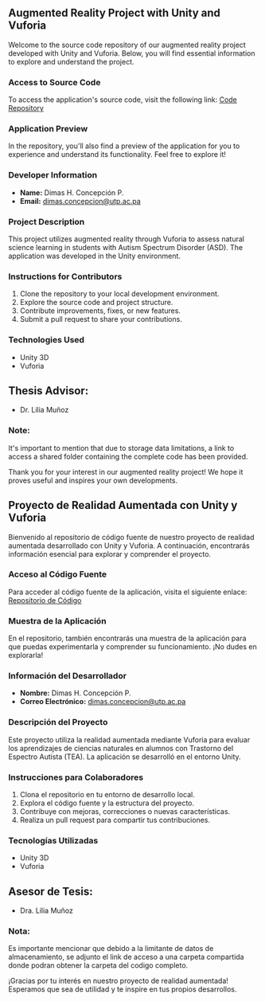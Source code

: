 ## Augmented Reality Project with Unity and Vuforia

Welcome to the source code repository of our augmented reality project developed with Unity and Vuforia. Below, you will find essential information to explore and understand the project.

### Access to Source Code
To access the application's source code, visit the following link:
[Code Repository](https://utpac-my.sharepoint.com/:f:/g/personal/dimas_concepcion_utp_ac_pa/EkdHDtB0LB1HtiQ-wel5YEsBLdYLsLZgpGiERqOfE5iWEw?e=BVqk4K)

### Application Preview
In the repository, you'll also find a preview of the application for you to experience and understand its functionality. Feel free to explore it!

### Developer Information
- **Name:** Dimas H. Concepción P.
- **Email:** dimas.concepcion@utp.ac.pa

### Project Description
This project utilizes augmented reality through Vuforia to assess natural science learning in students with Autism Spectrum Disorder (ASD). The application was developed in the Unity environment.

### Instructions for Contributors
1. Clone the repository to your local development environment.
2. Explore the source code and project structure.
3. Contribute improvements, fixes, or new features.
4. Submit a pull request to share your contributions.

### Technologies Used
- Unity 3D
- Vuforia

## Thesis Advisor:
- Dr. Lilia Muñoz

### Note: 
It's important to mention that due to storage data limitations, a link to access a shared folder containing the complete code has been provided.

Thank you for your interest in our augmented reality project! We hope it proves useful and inspires your own developments.





## Proyecto de Realidad Aumentada con Unity y Vuforia

Bienvenido al repositorio de código fuente de nuestro proyecto de realidad aumentada desarrollado con Unity y Vuforia. A continuación, encontrarás información esencial para explorar y comprender el proyecto.

### Acceso al Código Fuente
Para acceder al código fuente de la aplicación, visita el siguiente enlace:
[Repositorio de Código](https://utpac-my.sharepoint.com/:f:/g/personal/dimas_concepcion_utp_ac_pa/EkdHDtB0LB1HtiQ-wel5YEsBLdYLsLZgpGiERqOfE5iWEw?e=BVqk4K)

### Muestra de la Aplicación
En el repositorio, también encontrarás una muestra de la aplicación para que puedas experimentarla y comprender su funcionamiento. ¡No dudes en explorarla!

### Información del Desarrollador
- **Nombre:** Dimas H. Concepción P.
- **Correo Electrónico:** dimas.concepcion@utp.ac.pa

### Descripción del Proyecto
Este proyecto utiliza la realidad aumentada mediante Vuforia para evaluar los aprendizajes de ciencias naturales en alumnos con Trastorno del Espectro Autista (TEA). La aplicación se desarrolló en el entorno Unity.

### Instrucciones para Colaboradores
1. Clona el repositorio en tu entorno de desarrollo local.
2. Explora el código fuente y la estructura del proyecto.
3. Contribuye con mejoras, correcciones o nuevas características.
4. Realiza un pull request para compartir tus contribuciones.

### Tecnologías Utilizadas
- Unity 3D
- Vuforia

## Asesor de Tesis:
- Dra. Lilia Muñoz

### Nota: 
Es importante mencionar que debido a la limitante de datos de almacenamiento, se adjunto el link de acceso a una carpeta compartida donde podran obtener la carpeta del codigo completo. 

¡Gracias por tu interés en nuestro proyecto de realidad aumentada! Esperamos que sea de utilidad y te inspire en tus propios desarrollos.




